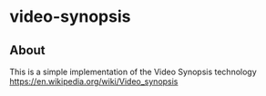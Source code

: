 # video-synopsis 
## About
This is a simple implementation of the Video Synopsis technology
https://en.wikipedia.org/wiki/Video_synopsis
